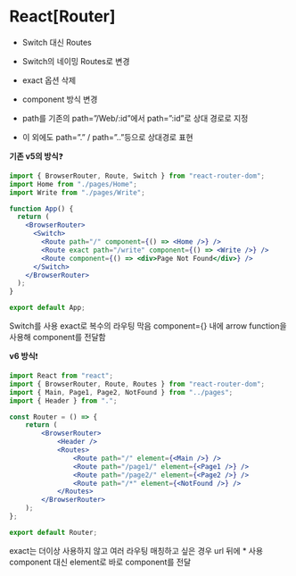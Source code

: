# React[Router]

- Switch 대신 Routes

- Switch의 네이밍 Routes로 변경
- exact 옵션 삭제
- component 방식 변경
- path를 기존의 path=”/Web/:id”에서 path=”:id”로 상대 경로로 지정
- 이 외에도 path=”.” / path=”..”등으로 상대경로 표현

**기존 v5의 방식**❓

```jsx
import { BrowserRouter, Route, Switch } from "react-router-dom";
import Home from "./pages/Home";
import Write from "./pages/Write";

function App() {
  return (
    <BrowserRouter>
      <Switch>
        <Route path="/" component={() => <Home />} />
        <Route exact path="/write" component={() => <Write />} />
        <Route component={() => <div>Page Not Found</div>} />
      </Switch>
    </BrowserRouter>
  );
}

export default App;
```

Switch를 사용
exact로 복수의 라우팅 막음
component={} 내에 arrow function을 사용해 component를 전달함

**v6 방식**❗

```jsx
import React from "react";
import { BrowserRouter, Route, Routes } from "react-router-dom";
import { Main, Page1, Page2, NotFound } from "../pages";
import { Header } from ".";

const Router = () => {
	return (
		<BrowserRouter>
			<Header />
			<Routes>
				<Route path="/" element={<Main />} />
				<Route path="/page1/" element={<Page1 />} />
				<Route path="/page2/" element={<Page2 />} />
				<Route path="/*" element={<NotFound />} />
			</Routes>
		</BrowserRouter>
	);
};

export default Router;
```

exact는 더이상 사용하지 않고 여러 라우팅 매칭하고 싶은 경우 url 뒤에 * 사용
component 대신 element로 바로 component를 전달

